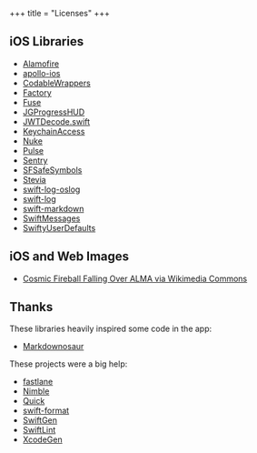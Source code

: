 +++
title = "Licenses"
+++

## iOS Libraries

- [Alamofire](https://github.com/Alamofire/Alamofire)
- [apollo-ios](https://github.com/apollographql/apollo-ios)
- [CodableWrappers](https://github.com/GottaGetSwifty/CodableWrappers)
- [Factory](https://github.com/hmlongco/Factory)
- [Fuse](https://github.com/krisk/fuse-swift)
- [JGProgressHUD](https://github.com/JonasGessner/JGProgressHUD)
- [JWTDecode.swift](https://github.com/auth0/JWTDecode.swift)
- [KeychainAccess](https://github.com/kishikawakatsumi/KeychainAccess)
- [Nuke](https://github.com/kean/Nuke)
- [Pulse](https://github.com/kean/Pulse)
- [Sentry](https://github.com/getsentry/sentry-cocoa)
- [SFSafeSymbols](https://github.com/piknotech/SFSafeSymbols)
- [Stevia](https://github.com/freshOS/Stevia)
- [swift-log-oslog](https://github.com/chrisaljoudi/swift-log-oslog)
- [swift-log](https://github.com/apple/swift-log)
- [swift-markdown](https://github.com/apple/swift-markdown)
- [SwiftMessages](https://github.com/SwiftKickMobile/SwiftMessages)
- [SwiftyUserDefaults](https://github.com/sunshinejr/SwiftyUserDefaults)

## iOS and Web Images

- [Cosmic Fireball Falling Over ALMA via Wikimedia Commons](https://commons.wikimedia.org/wiki/File:Cosmic_Fireball_Falling_Over_ALMA.jpg)

## Thanks

These libraries heavily inspired some code in the app:

- [Markdownosaur](https://github.com/christianselig/Markdownosaur)

These projects were a big help:

- [fastlane](http://fastlane.tools)
- [Nimble](https://github.com/Quick/Nimble)
- [Quick](https://github.com/Quick/Quick)
- [swift-format](https://github.com/apple/swift-format)
- [SwiftGen](https://github.com/SwiftGen/SwiftGen)
- [SwiftLint](https://github.com/realm/SwiftLint)
- [XcodeGen](https://github.com/yonaskolb/XcodeGen)
